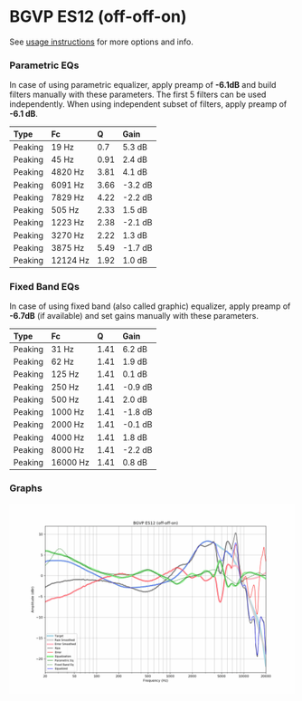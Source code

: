# BGVP ES12 (off-off-on)
See [usage instructions](https://github.com/jaakkopasanen/AutoEq#usage) for more options and info.

### Parametric EQs
In case of using parametric equalizer, apply preamp of **-6.1dB** and build filters manually
with these parameters. The first 5 filters can be used independently.
When using independent subset of filters, apply preamp of **-6.1 dB**.

| Type    | Fc       |    Q | Gain    |
|:--------|:---------|:-----|:--------|
| Peaking | 19 Hz    | 0.7  | 5.3 dB  |
| Peaking | 45 Hz    | 0.91 | 2.4 dB  |
| Peaking | 4820 Hz  | 3.81 | 4.1 dB  |
| Peaking | 6091 Hz  | 3.66 | -3.2 dB |
| Peaking | 7829 Hz  | 4.22 | -2.2 dB |
| Peaking | 505 Hz   | 2.33 | 1.5 dB  |
| Peaking | 1223 Hz  | 2.38 | -2.1 dB |
| Peaking | 3270 Hz  | 2.22 | 1.3 dB  |
| Peaking | 3875 Hz  | 5.49 | -1.7 dB |
| Peaking | 12124 Hz | 1.92 | 1.0 dB  |

### Fixed Band EQs
In case of using fixed band (also called graphic) equalizer, apply preamp of **-6.7dB**
(if available) and set gains manually with these parameters.

| Type    | Fc       |    Q | Gain    |
|:--------|:---------|:-----|:--------|
| Peaking | 31 Hz    | 1.41 | 6.2 dB  |
| Peaking | 62 Hz    | 1.41 | 1.9 dB  |
| Peaking | 125 Hz   | 1.41 | 0.1 dB  |
| Peaking | 250 Hz   | 1.41 | -0.9 dB |
| Peaking | 500 Hz   | 1.41 | 2.0 dB  |
| Peaking | 1000 Hz  | 1.41 | -1.8 dB |
| Peaking | 2000 Hz  | 1.41 | -0.1 dB |
| Peaking | 4000 Hz  | 1.41 | 1.8 dB  |
| Peaking | 8000 Hz  | 1.41 | -2.2 dB |
| Peaking | 16000 Hz | 1.41 | 0.8 dB  |

### Graphs
![](./BGVP%20ES12%20(off-off-on).png)